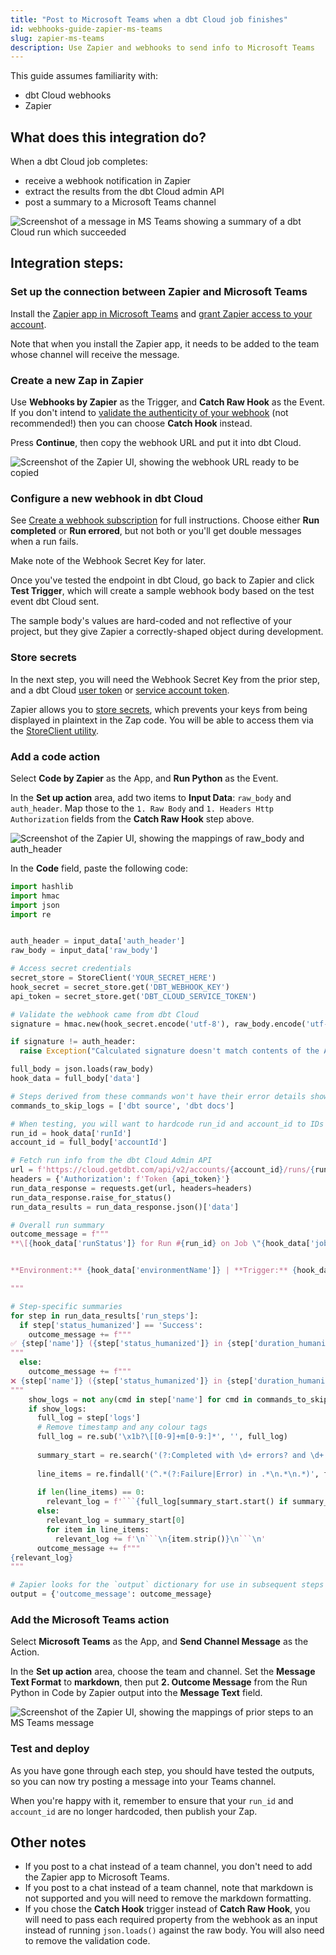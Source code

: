 ```yaml
---
title: "Post to Microsoft Teams when a dbt Cloud job finishes"
id: webhooks-guide-zapier-ms-teams
slug: zapier-ms-teams
description: Use Zapier and webhooks to send info to Microsoft Teams
---
```


This guide assumes familiarity with:
- dbt Cloud webhooks
- Zapier

## What does this integration do? 
When a dbt Cloud job completes:
 - receive a webhook notification in Zapier
 - extract the results from the dbt Cloud admin API 
 - post a summary to a Microsoft Teams channel

![Screenshot of a message in MS Teams showing a summary of a dbt Cloud run which succeeded](/img/guides/orchestration/webhooks/zapier-ms-teams/ms-teams-ui.png)

## Integration steps:
### Set up the connection between Zapier and Microsoft Teams 

Install the [Zapier app in Microsoft Teams](https://appsource.microsoft.com/en-us/product/office/WA200002044) and [grant Zapier access to your account](https://zapier.com/blog/how-to-automate-microsoft-teams/). 

Note that when you install the Zapier app, it needs to be added to the team whose channel will receive the message.

### Create a new Zap in Zapier
Use **Webhooks by Zapier** as the Trigger, and **Catch Raw Hook** as the Event. If you don't intend to [validate the authenticity of your webhook](docs/deploy/webhooks#validate-a-webhook) (not recommended!) then you can choose **Catch Hook** instead. 

Press **Continue**, then copy the webhook URL and put it into dbt Cloud. 

![Screenshot of the Zapier UI, showing the webhook URL ready to be copied](/img/guides/orchestration/webhooks/zapier-common/catch-raw-hook.png)

### Configure a new webhook in dbt Cloud
See [Create a webhook subscription](/docs/deploy/webhooks#create-a-webhook-subscription) for full instructions. Choose either **Run completed** or **Run errored**, but not both or you'll get double messages when a run fails.

Make note of the Webhook Secret Key for later.

Once you've tested the endpoint in dbt Cloud, go back to Zapier and click **Test Trigger**, which will create a sample webhook body based on the test event dbt Cloud sent.

The sample body's values are hard-coded and not reflective of your project, but they give Zapier a correctly-shaped object during development. 

### Store secrets 
In the next step, you will need the Webhook Secret Key from the prior step, and a dbt Cloud [user token](https://docs.getdbt.com/docs/dbt-cloud-apis/user-tokens) or [service account token](https://docs.getdbt.com/docs/dbt-cloud-apis/service-tokens). 

Zapier allows you to [store secrets](https://help.zapier.com/hc/en-us/articles/8496293271053-Save-and-retrieve-data-from-Zaps), which prevents your keys from being displayed in plaintext in the Zap code. You will be able to access them via the [StoreClient utility](https://help.zapier.com/hc/en-us/articles/8496293969549-Store-data-from-code-steps-with-StoreClient).

### Add a code action
Select **Code by Zapier** as the App, and **Run Python** as the Event. 

In the **Set up action** area, add two items to **Input Data**: `raw_body` and `auth_header`. Map those to the `1. Raw Body` and `1. Headers Http Authorization` fields from the **Catch Raw Hook** step above.

![Screenshot of the Zapier UI, showing the mappings of raw_body and auth_header](/img/guides/orchestration/webhooks/zapier-common/run-python.png)

In the **Code** field, paste the following code: 

```python
import hashlib
import hmac
import json
import re


auth_header = input_data['auth_header']
raw_body = input_data['raw_body']

# Access secret credentials
secret_store = StoreClient('YOUR_SECRET_HERE')
hook_secret = secret_store.get('DBT_WEBHOOK_KEY')
api_token = secret_store.get('DBT_CLOUD_SERVICE_TOKEN')

# Validate the webhook came from dbt Cloud
signature = hmac.new(hook_secret.encode('utf-8'), raw_body.encode('utf-8'), hashlib.sha256).hexdigest()

if signature != auth_header:
  raise Exception("Calculated signature doesn't match contents of the Authorization header. This webhook may not have been sent from dbt Cloud.")

full_body = json.loads(raw_body)
hook_data = full_body['data'] 

# Steps derived from these commands won't have their error details shown inline, as they're messy
commands_to_skip_logs = ['dbt source', 'dbt docs']

# When testing, you will want to hardcode run_id and account_id to IDs that exist; the sample webhook won't work. 
run_id = hook_data['runId']
account_id = full_body['accountId']

# Fetch run info from the dbt Cloud Admin API
url = f'https://cloud.getdbt.com/api/v2/accounts/{account_id}/runs/{run_id}/?include_related=["run_steps"]'
headers = {'Authorization': f'Token {api_token}'}
run_data_response = requests.get(url, headers=headers)
run_data_response.raise_for_status()
run_data_results = run_data_response.json()['data']

# Overall run summary
outcome_message = f"""
**\[{hook_data['runStatus']} for Run #{run_id} on Job \"{hook_data['jobName']}\"]({run_data_results['href']})**


**Environment:** {hook_data['environmentName']} | **Trigger:** {hook_data['runReason']} | **Duration:** {run_data_results['duration_humanized']}

"""

# Step-specific summaries
for step in run_data_results['run_steps']:
  if step['status_humanized'] == 'Success':
    outcome_message += f"""
✅ {step['name']} ({step['status_humanized']} in {step['duration_humanized']})
"""
  else:
    outcome_message += f"""
❌ {step['name']} ({step['status_humanized']} in {step['duration_humanized']})
"""
    show_logs = not any(cmd in step['name'] for cmd in commands_to_skip_logs)
    if show_logs:
      full_log = step['logs']
      # Remove timestamp and any colour tags
      full_log = re.sub('\x1b?\[[0-9]+m[0-9:]*', '', full_log)
    
      summary_start = re.search('(?:Completed with \d+ errors? and \d+ warnings?:|Database Error|Compilation Error)', full_log)
    
      line_items = re.findall('(^.*(?:Failure|Error) in .*\n.*\n.*)', full_log, re.MULTILINE)
    
      if len(line_items) == 0:
        relevant_log = f'```{full_log[summary_start.start() if summary_start else 0:]}```'
      else:
        relevant_log = summary_start[0]
        for item in line_items:
          relevant_log += f'\n```\n{item.strip()}\n```\n'
      outcome_message += f"""
{relevant_log}
"""

# Zapier looks for the `output` dictionary for use in subsequent steps
output = {'outcome_message': outcome_message}
```

### Add the Microsoft Teams action
Select **Microsoft Teams** as the App, and **Send Channel Message** as the Action.

In the **Set up action** area, choose the team and channel. Set the **Message Text Format** to **markdown**, then put **2. Outcome Message** from the Run Python in Code by Zapier output into the **Message Text** field. 

![Screenshot of the Zapier UI, showing the mappings of prior steps to an MS Teams message](/img/guides/orchestration/webhooks/zapier-ms-teams/ms-teams-zap-config.png)

### Test and deploy
As you have gone through each step, you should have tested the outputs, so you can now try posting a message into your Teams channel. 

When you're happy with it, remember to ensure that your `run_id` and `account_id` are no longer hardcoded, then publish your Zap.

## Other notes
- If you post to a chat instead of a team channel, you don't need to add the Zapier app to Microsoft Teams.
- If you post to a chat instead of a team channel, note that markdown is not supported and you will need to remove the markdown formatting. 
- If you chose the **Catch Hook** trigger instead of **Catch Raw Hook**, you will need to pass each required property from the webhook as an input instead of running `json.loads()` against the raw body. You will also need to remove the validation code. 